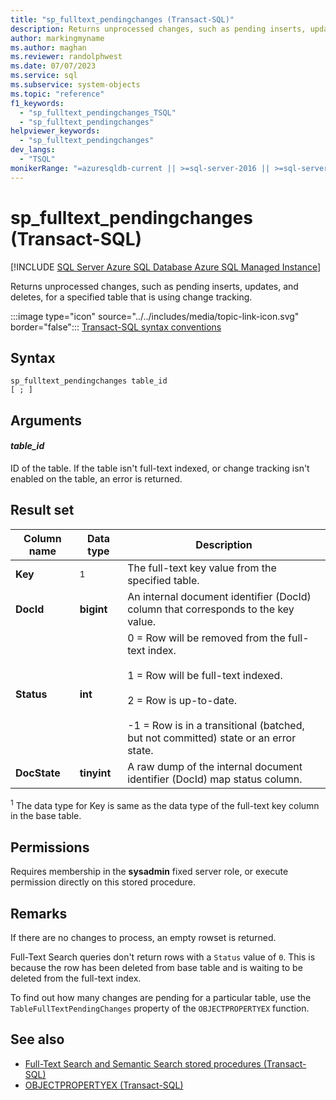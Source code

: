 ```yaml
---
title: "sp_fulltext_pendingchanges (Transact-SQL)"
description: Returns unprocessed changes, such as pending inserts, updates, and deletes, for a specified table that is using change tracking.
author: markingmyname
ms.author: maghan
ms.reviewer: randolphwest
ms.date: 07/07/2023
ms.service: sql
ms.subservice: system-objects
ms.topic: "reference"
f1_keywords:
  - "sp_fulltext_pendingchanges_TSQL"
  - "sp_fulltext_pendingchanges"
helpviewer_keywords:
  - "sp_fulltext_pendingchanges"
dev_langs:
  - "TSQL"
monikerRange: "=azuresqldb-current || >=sql-server-2016 || >=sql-server-linux-2017 || =azuresqldb-mi-current"
---
```

# sp_fulltext_pendingchanges (Transact-SQL)

[!INCLUDE [SQL Server Azure SQL Database Azure SQL Managed Instance](../../includes/applies-to-version/sql-asdb-asdbmi.md)]

Returns unprocessed changes, such as pending inserts, updates, and deletes, for a specified table that is using change tracking.

:::image type="icon" source="../../includes/media/topic-link-icon.svg" border="false"::: [Transact-SQL syntax conventions](../../t-sql/language-elements/transact-sql-syntax-conventions-transact-sql.md)

## Syntax

```syntaxsql
sp_fulltext_pendingchanges table_id
[ ; ]
```

## Arguments

#### *table_id*

ID of the table. If the table isn't full-text indexed, or change tracking isn't enabled on the table, an error is returned.

## Result set

| Column name | Data type | Description |
| --- | --- | --- |
| **Key** | <sup>1</sup> | The full-text key value from the specified table. |
| **DocId** | **bigint** | An internal document identifier (DocId) column that corresponds to the key value. |
| **Status** | **int** | 0 = Row will be removed from the full-text index.<br /><br />1 = Row will be full-text indexed.<br /><br />2 = Row is up-to-date.<br /><br />-1 = Row is in a transitional (batched, but not committed) state or an error state. |
| **DocState** | **tinyint** | A raw dump of the internal document identifier (DocId) map status column. |

<sup>1</sup> The data type for Key is same as the data type of the full-text key column in the base table.

## Permissions

Requires membership in the **sysadmin** fixed server role, or execute permission directly on this stored procedure.

## Remarks

If there are no changes to process, an empty rowset is returned.

Full-Text Search queries don't return rows with a `Status` value of `0`. This is because the row has been deleted from base table and is waiting to be deleted from the full-text index.

To find out how many changes are pending for a particular table, use the `TableFullTextPendingChanges` property of the `OBJECTPROPERTYEX` function.

## See also

- [Full-Text Search and Semantic Search stored procedures (Transact-SQL)](full-text-search-and-semantic-search-stored-procedures-transact-sql.md)
- [OBJECTPROPERTYEX (Transact-SQL)](../../t-sql/functions/objectpropertyex-transact-sql.md)
